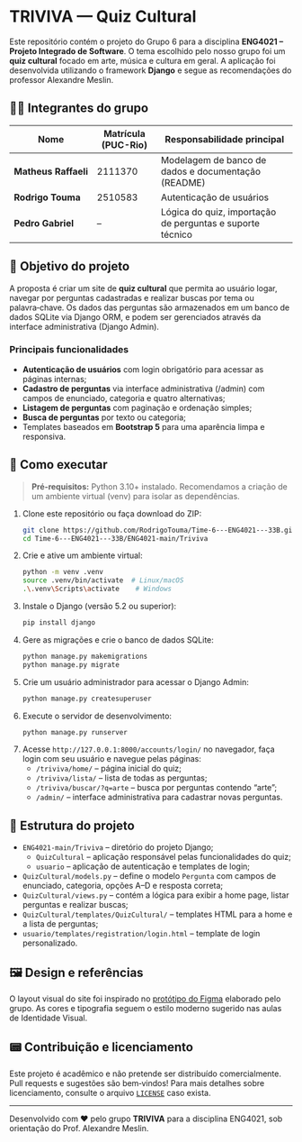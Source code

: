 # TRIVIVA — Quiz Cultural

Este repositório contém o projeto do Grupo 6 para a disciplina **ENG4021 – Projeto Integrado de Software**. O tema escolhido pelo nosso grupo foi um **quiz cultural** focado em arte, música e cultura em geral. A aplicação foi desenvolvida utilizando o framework **Django** e segue as recomendações do professor Alexandre Meslin.

## 🧑‍💻 Integrantes do grupo

| Nome                | Matrícula (PUC-Rio) | Responsabilidade principal |
|---------------------|----------------------|----------------------------|
| **Matheus Raffaeli** | 2111370                    | Modelagem de banco de dados e documentação (README) |
| **Rodrigo Touma** | 2510583 | Autenticação de usuários |
| **Pedro Gabriel**    | –                    | Lógica do quiz, importação de perguntas e suporte técnico |

## 🌟 Objetivo do projeto

A proposta é criar um site de **quiz cultural** que permita ao usuário logar, navegar por perguntas cadastradas e realizar buscas por tema ou palavra‑chave. Os dados das perguntas são armazenados em um banco de dados SQLite via Django ORM, e podem ser gerenciados através da interface administrativa (Django Admin).

### Principais funcionalidades

* **Autenticação de usuários** com login obrigatório para acessar as páginas internas;
* **Cadastro de perguntas** via interface administrativa (/admin) com campos de enunciado, categoria e quatro alternativas;
* **Listagem de perguntas** com paginação e ordenação simples;
* **Busca de perguntas** por texto ou categoria;
* Templates baseados em **Bootstrap 5** para uma aparência limpa e responsiva.

## 🚀 Como executar

> **Pré‑requisitos:** Python 3.10+ instalado. Recomendamos a criação de um ambiente virtual (venv) para isolar as dependências.

1. Clone este repositório ou faça download do ZIP:
   ```bash
   git clone https://github.com/RodrigoTouma/Time-6---ENG4021---33B.git
   cd Time-6---ENG4021---33B/ENG4021-main/Triviva
   ```
2. Crie e ative um ambiente virtual:
   ```bash
   python -m venv .venv
   source .venv/bin/activate  # Linux/macOS
   .\.venv\Scripts\activate    # Windows
   ```
3. Instale o Django (versão 5.2 ou superior):
   ```bash
   pip install django
   ```
4. Gere as migrações e crie o banco de dados SQLite:
   ```bash
   python manage.py makemigrations
   python manage.py migrate
   ```
5. Crie um usuário administrador para acessar o Django Admin:
   ```bash
   python manage.py createsuperuser
   ```
6. Execute o servidor de desenvolvimento:
   ```bash
   python manage.py runserver
   ```
7. Acesse `http://127.0.0.1:8000/accounts/login/` no navegador, faça login com seu usuário e navegue pelas páginas:
   * `/triviva/home/` – página inicial do quiz;
   * `/triviva/lista/` – lista de todas as perguntas;
   * `/triviva/buscar/?q=arte` – busca por perguntas contendo “arte”;
   * `/admin/` – interface administrativa para cadastrar novas perguntas.

## 🔧 Estrutura do projeto

* `ENG4021-main/Triviva` – diretório do projeto Django;
  * `QuizCultural` – aplicação responsável pelas funcionalidades do quiz;
  * `usuario` – aplicação de autenticação e templates de login;
* `QuizCultural/models.py` – define o modelo `Pergunta` com campos de enunciado, categoria, opções A–D e resposta correta;
* `QuizCultural/views.py` – contém a lógica para exibir a home page, listar perguntas e realizar buscas;
* `QuizCultural/templates/QuizCultural/` – templates HTML para a home e a lista de perguntas;
* `usuario/templates/registration/login.html` – template de login personalizado.

## 🖼️ Design e referências

O layout visual do site foi inspirado no [protótipo do Figma](https://www.figma.com/design/c9IyZjvJF7PwW9fRE3F6DP/Quiz-Cultural) elaborado pelo grupo. As cores e tipografia seguem o estilo moderno sugerido nas aulas de Identidade Visual.

## 📟 Contribuição e licenciamento

Este projeto é acadêmico e não pretende ser distribuído comercialmente. Pull requests e sugestões são bem‑vindos! Para mais detalhes sobre licenciamento, consulte o arquivo [`LICENSE`](LICENSE) caso exista.

---

Desenvolvido com ❤️ pelo grupo **TRIVIVA** para a disciplina ENG4021, sob orientação do Prof. Alexandre Meslin.
